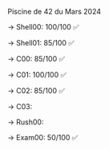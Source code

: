 Piscine de 42 du Mars 2024

-> Shell00: 100/100 ✅

-> Shell01: 85/100  ✅

-> C00: 85/100      ✅

-> C01: 100/100     ✅

-> C02: 85/100      ✅

-> C03:

-> Rush00: 

-> Exam00: 50/100   ✅
